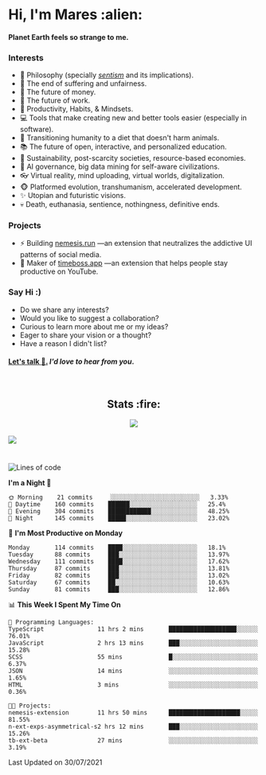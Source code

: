 <h1>Hi, I'm Mares :alien:</h1>

#### Planet Earth feels so strange to me.

### **Interests**

- 🌊 Philosophy (specially [_sentism_][sentismmedium] and its implications).
- 🎯 The end of suffering and unfairness.
- 💸 The future of money.
- 💼 The future of work.
- 🧠 Productivity, Habits, & Mindsets.
- 💻 Tools that make creating new and better tools easier (especially in software).
- 🥗 Transitioning humanity to a diet that doesn't harm animals.
- 📚 The future of open, interactive, and personalized education.
- 🌱 Sustainability, post-scarcity societies, resource-based economies.
- 🤖 AI governance, big data mining for self-aware civilizations.
- 👓 Virtual reality, mind uploading, virtual worlds, digitalization.
- 🐵 Platformed evolution, transhumanism, accelerated development.
- ✨ Utopian and futuristic visions.
- 💀 Death, euthanasia, sentience, nothingness, definitive ends.


### **Projects**

- ⚡ Building [nemesis.run](https://nemesis.run) —an extension that neutralizes the addictive UI patterns of social media.
- 💎 Maker of [timeboss.app](https://timeboss.app) —an extension that helps people stay productive on YouTube.


### **Say Hi :)**

- Do we share any interests?
- Would you like to suggest a collaboration?
- Curious to learn more about me or my ideas?
- Eager to share your vision or a thought?
- Have a reason I didn't list?

#### [Let's talk :wave:.](mailto:mareszhar@gmail.com) _I'd love to hear from you_.

[sentismmedium]: https://medium.com/@mareszhar/born-a-prisoner-a-reflection-about-life-its-struggles-and-a-plan-to-escape-d8566ce9b026

<br>

<h2 align="center">Stats :fire:</h2>

<div align="center">
  <img src="https://github-readme-streak-stats.herokuapp.com?user=mareszhar&theme=black-ice&hide_border=true&stroke=FFFFFF15&ring=DF8FFE&fire=DF8FFE&currStreakLabel=DF8FFE&background=1A232A&currStreakNum=86FFAB">
</div>

<!-- Add or remove this: &dates=B1AAB3FF at the end of the streak stats URL if they get bugged and aren't updating -->

<br>

<img src="https://activity-graph.herokuapp.com/graph?username=mareszhar&theme=nord&bg_color=00000000&color=979797&line=DF8FFE&point=00000000&area=true&hide_border=true">

<br>

<h1></h1>

<!--START_SECTION:waka-->
![Lines of code](https://img.shields.io/badge/From%20Hello%20World%20I%27ve%20Written-102585%20lines%20of%20code-blue)

**I'm a Night 🦉** 

```text
🌞 Morning    21 commits     ░░░░░░░░░░░░░░░░░░░░░░░░░   3.33% 
🌆 Daytime    160 commits    ██████░░░░░░░░░░░░░░░░░░░   25.4% 
🌃 Evening    304 commits    ████████████░░░░░░░░░░░░░   48.25% 
🌙 Night      145 commits    █████░░░░░░░░░░░░░░░░░░░░   23.02%

```
📅 **I'm Most Productive on Monday** 

```text
Monday       114 commits    ████░░░░░░░░░░░░░░░░░░░░░   18.1% 
Tuesday      88 commits     ███░░░░░░░░░░░░░░░░░░░░░░   13.97% 
Wednesday    111 commits    ████░░░░░░░░░░░░░░░░░░░░░   17.62% 
Thursday     87 commits     ███░░░░░░░░░░░░░░░░░░░░░░   13.81% 
Friday       82 commits     ███░░░░░░░░░░░░░░░░░░░░░░   13.02% 
Saturday     67 commits     ██░░░░░░░░░░░░░░░░░░░░░░░   10.63% 
Sunday       81 commits     ███░░░░░░░░░░░░░░░░░░░░░░   12.86%

```


📊 **This Week I Spent My Time On** 

```text
💬 Programming Languages: 
TypeScript               11 hrs 2 mins       ███████████████████░░░░░░   76.01% 
JavaScript               2 hrs 13 mins       ███░░░░░░░░░░░░░░░░░░░░░░   15.28% 
SCSS                     55 mins             █░░░░░░░░░░░░░░░░░░░░░░░░   6.37% 
JSON                     14 mins             ░░░░░░░░░░░░░░░░░░░░░░░░░   1.65% 
HTML                     3 mins              ░░░░░░░░░░░░░░░░░░░░░░░░░   0.36%

🐱‍💻 Projects: 
nemesis-extension        11 hrs 50 mins      ████████████████████░░░░░   81.55% 
n-ext-exps-asymmetrical-s2 hrs 12 mins       ███░░░░░░░░░░░░░░░░░░░░░░   15.26% 
tb-ext-beta              27 mins             ░░░░░░░░░░░░░░░░░░░░░░░░░   3.19%

```


 Last Updated on 30/07/2021
<!--END_SECTION:waka-->

